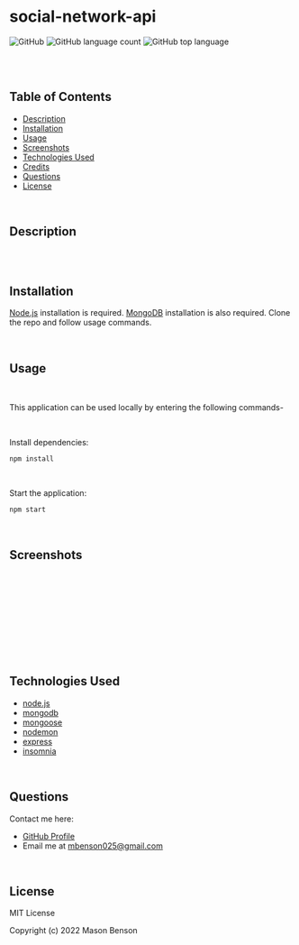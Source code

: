 # social-network-api

![GitHub](https://img.shields.io/github/license/mbenson025/social-network-api)
![GitHub language count](https://img.shields.io/github/languages/count/mbenson025/social-network-api)
![GitHub top language](https://img.shields.io/github/languages/top/mbenson025/social-network-api)

<br><br>

## Table of Contents

- [Description](#description)
- [Installation](#installation)
- [Usage](#usage)
- [Screenshots](#screenshots)
- [Technologies Used](#technologies-used)
- [Credits](#credits)
- [Questions](#questions)
- [License](#license)

<br>

## Description

<br>
<br>

## Installation

[Node.js](https://nodejs.org/en/) installation is required. [MongoDB](https://www.mongodb.com/) installation is also required. Clone the repo and follow usage commands.

<br>

## Usage

<br>

This application can be used locally by entering the following commands-

<br>

Install dependencies:

```
npm install
```

<br>

Start the application:

```
npm start
```

<br>

## Screenshots

<br>
<!-- <img src="/public/assets/login.jpg" alt="login page" title="Login Page"> -->
<br>
<br>
<!-- <img src="/public/assets/home.jpg" alt="home page" title="Blog Home Page"> -->
<br>
<br>
<!-- <img src="/public/assets/dash.jpg" alt="dashboard page" title="Dashboard Page"> -->
<br>
<br>
<!-- <img src="/public/assets/edit.jpg" alt="individual post page" title="Individual Content"> -->
<br>
<br>

## Technologies Used

- [node.js](https://nodejs.org/en/)
- [mongodb](https://www.mongodb.com/)
- [mongoose](https://www.npmjs.com/package/mongoose)
- [nodemon](https://www.npmjs.com/package/nodemon)
- [express](https://expressjs.com/)
- [insomnia](https://insomnia.rest/)

<br>

## Questions

Contact me here:

- [GitHub Profile](https://github.com/mbenson025)
- Email me at mbenson025@gmail.com

<br>

## License

MIT License

Copyright (c) 2022 Mason Benson
